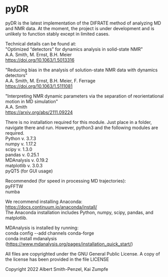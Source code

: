 # pyDR
pyDR is the latest implementation of the DIFRATE method of analyzing MD and NMR data. At the moment, the project is under development and is unlikely to function stably except in limited cases. 

Technical details can be found at:<br />
"Optimized “detectors” for dynamics analysis in solid-state NMR"<br />
A.A. Smith, M. Ernst, B.H. Meier<br />
https://doi.org/10.1063/1.5013316

"Reducing bias in the analysis of solution-state NMR data with dynamics detectors"<br />
A.A. Smith, M. Ernst, B.H. Meier, F. Ferrage<br />
https://doi.org/10.1063/1.5111081

"Interpreting NMR dynamic parameters via the separation of reorientational motion in MD simulation"<br />
A.A. Smith<br />
https://arxiv.org/abs/2111.09224

There is no installation required for this module. Just place in a folder, navigate there and run. However, python3 and the following modules are required. <br />
Python v. 3.7.3 <br />
numpy v. 1.17.2 <br />
scipy v. 1.3.0 <br />
pandas v. 0.25.1 <br />
MDAnalysis v. 0.19.2 <br />
matplotlib v. 3.0.3 <br />
pyQT5  (for GUI usage) 

Recommended (for speed in processing MD trajectories): <br />
pyFFTW <br />
numba <br />

We recommend installing Anaconda: https://docs.continuum.io/anaconda/install/ <br />
The Anaconda installation includes Python, numpy, scipy, pandas, and matplotlib. 

MDAnalysis is installed by running:<br />
conda config --add channels conda-forge<br />
conda install mdanalysis<br />
(https://www.mdanalysis.org/pages/installation_quick_start/)


All files are copyrighted under the GNU General Public License. A copy of the license has been provided in the file LICENSE


Copyright 2022 Albert Smith-Penzel, Kai Zumpfe
